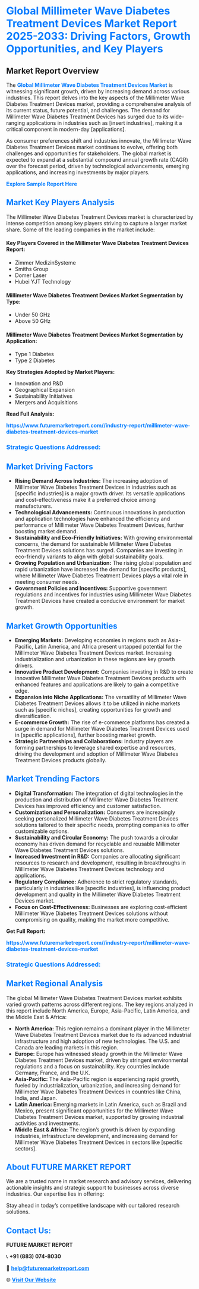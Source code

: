 <h1 style="color: #007BFF;">Global Millimeter Wave Diabetes Treatment Devices Market Report 2025-2033: Driving Factors, Growth Opportunities, and Key Players</h1>

<section id="overview">
<h2>Market Report Overview</h2>
<p>The <a href="https://www.futuremarketreport.com//industry-report/millimeter-wave-diabetes-treatment-devices-market" style="color: #007BFF; text-decoration: none;"><strong>Global Millimeter Wave Diabetes Treatment Devices Market</strong></a> is witnessing significant growth, driven by increasing demand across various industries. This report delves into the key aspects of the Millimeter Wave Diabetes Treatment Devices market, providing a comprehensive analysis of its current status, future potential, and challenges. The demand for Millimeter Wave Diabetes Treatment Devices has surged due to its wide-ranging applications in industries such as [insert industries], making it a critical component in modern-day [applications].</p>
<p>As consumer preferences shift and industries innovate, the Millimeter Wave Diabetes Treatment Devices market continues to evolve, offering both challenges and opportunities for stakeholders. The global market is expected to expand at a substantial compound annual growth rate (CAGR) over the forecast period, driven by technological advancements, emerging applications, and increasing investments by major players.</p>
</section>

<section id="overview">
<p><a href="https://www.futuremarketreport.com//request-sample/reportId=49734" style="color: #007BFF; text-decoration: none;"><strong>Explore Sample Report Here</strong></a></p>
</section>

<section id="key-players">
<h2 style="color: #007BFF;">Market Key Players Analysis</h2>
<p>The Millimeter Wave Diabetes Treatment Devices market is characterized by intense competition among key players striving to capture a larger market share. Some of the leading companies in the market include:</p>
<h4>Key Players Covered in the Millimeter Wave Diabetes Treatment Devices Report:</h4>
<ul><li>Zimmer MedizinSysteme</li><li>Smiths Group</li><li>Domer Laser</li><li>Hubei YJT Technology</li></ul>
<h4>Millimeter Wave Diabetes Treatment Devices Market Segmentation by Type:</h4>
<ul><li>Under 50 GHz</li><li>Above 50 GHz</li></ul>

<h4>Millimeter Wave Diabetes Treatment Devices Market Segmentation by Application:</h4>
<ul><li>Type 1 Diabetes</li><li>Type 2 Diabetes</li></ul>
<p><strong>Key Strategies Adopted by Market Players:</strong></p>
<ul>
<li>Innovation and R&D</li>
<li>Geographical Expansion</li>
<li>Sustainability Initiatives</li>
<li>Mergers and Acquisitions</li>
</ul>
</section>

<section>
<p><strong>Read Full Analysis: </strong></p><a href="https://www.futuremarketreport.com//industry-report/millimeter-wave-diabetes-treatment-devices-market" style="color: #007BFF; text-decoration: none;"><strong>https://www.futuremarketreport.com//industry-report/millimeter-wave-diabetes-treatment-devices-market</strong></a>
<h3 style="color: #007BFF;">Strategic Questions Addressed:</h3>
</section>

<section id="driving-factors">
<h2 style="color: #007BFF;">Market Driving Factors</h2>
<ul>
<li><strong>Rising Demand Across Industries:</strong> The increasing adoption of Millimeter Wave Diabetes Treatment Devices in industries such as [specific industries] is a major growth driver. Its versatile applications and cost-effectiveness make it a preferred choice among manufacturers.</li>
<li><strong>Technological Advancements:</strong> Continuous innovations in production and application technologies have enhanced the efficiency and performance of Millimeter Wave Diabetes Treatment Devices, further boosting market demand.</li>
<li><strong>Sustainability and Eco-Friendly Initiatives:</strong> With growing environmental concerns, the demand for sustainable Millimeter Wave Diabetes Treatment Devices solutions has surged. Companies are investing in eco-friendly variants to align with global sustainability goals.</li>
<li><strong>Growing Population and Urbanization:</strong> The rising global population and rapid urbanization have increased the demand for [specific products], where Millimeter Wave Diabetes Treatment Devices plays a vital role in meeting consumer needs.</li>
<li><strong>Government Policies and Incentives:</strong> Supportive government regulations and incentives for industries using Millimeter Wave Diabetes Treatment Devices have created a conducive environment for market growth.</li>
</ul>
</section>

<section id="growth-opportunities">
<h2 style="color: #007BFF;">Market Growth Opportunities</h2>
<ul>
<li><strong>Emerging Markets:</strong> Developing economies in regions such as Asia-Pacific, Latin America, and Africa present untapped potential for the Millimeter Wave Diabetes Treatment Devices market. Increasing industrialization and urbanization in these regions are key growth drivers.</li>
<li><strong>Innovative Product Development:</strong> Companies investing in R&D to create innovative Millimeter Wave Diabetes Treatment Devices products with enhanced features and applications are likely to gain a competitive edge.</li>
<li><strong>Expansion into Niche Applications:</strong> The versatility of Millimeter Wave Diabetes Treatment Devices allows it to be utilized in niche markets such as [specific niches], creating opportunities for growth and diversification.</li>
<li><strong>E-commerce Growth:</strong> The rise of e-commerce platforms has created a surge in demand for Millimeter Wave Diabetes Treatment Devices used in [specific applications], further boosting market growth.</li>
<li><strong>Strategic Partnerships and Collaborations:</strong> Industry players are forming partnerships to leverage shared expertise and resources, driving the development and adoption of Millimeter Wave Diabetes Treatment Devices products globally.</li>
</ul>
</section>

<section id="trending-factors">
<h2 style="color: #007BFF;">Market Trending Factors</h2>
<ul>
<li><strong>Digital Transformation:</strong> The integration of digital technologies in the production and distribution of Millimeter Wave Diabetes Treatment Devices has improved efficiency and customer satisfaction.</li>
<li><strong>Customization and Personalization:</strong> Consumers are increasingly seeking personalized Millimeter Wave Diabetes Treatment Devices solutions tailored to their specific needs, prompting companies to offer customizable options.</li>
<li><strong>Sustainability and Circular Economy:</strong> The push towards a circular economy has driven demand for recyclable and reusable Millimeter Wave Diabetes Treatment Devices solutions.</li>
<li><strong>Increased Investment in R&D:</strong> Companies are allocating significant resources to research and development, resulting in breakthroughs in Millimeter Wave Diabetes Treatment Devices technology and applications.</li>
<li><strong>Regulatory Compliance:</strong> Adherence to strict regulatory standards, particularly in industries like [specific industries], is influencing product development and quality in the Millimeter Wave Diabetes Treatment Devices market.</li>
<li><strong>Focus on Cost-Effectiveness:</strong> Businesses are exploring cost-efficient Millimeter Wave Diabetes Treatment Devices solutions without compromising on quality, making the market more competitive.</li>
</ul>
</section>

<section>
<p><strong>Get Full Report: </strong></p><a href="https://www.futuremarketreport.com//industry-report/millimeter-wave-diabetes-treatment-devices-market" style="color: #007BFF; text-decoration: none;"><strong>https://www.futuremarketreport.com//industry-report/millimeter-wave-diabetes-treatment-devices-market</strong></a>
<h3 style="color: #007BFF;">Strategic Questions Addressed:</h3>
</section>


<section id="regional-analysis">
<h2 style="color: #007BFF;">Market Regional Analysis</h2>
<p>The global Millimeter Wave Diabetes Treatment Devices market exhibits varied growth patterns across different regions. The key regions analyzed in this report include North America, Europe, Asia-Pacific, Latin America, and the Middle East & Africa:</p>
<ul>
<li><strong>North America:</strong> This region remains a dominant player in the Millimeter Wave Diabetes Treatment Devices market due to its advanced industrial infrastructure and high adoption of new technologies. The U.S. and Canada are leading markets in this region.</li>
<li><strong>Europe:</strong> Europe has witnessed steady growth in the Millimeter Wave Diabetes Treatment Devices market, driven by stringent environmental regulations and a focus on sustainability. Key countries include Germany, France, and the U.K.</li>
<li><strong>Asia-Pacific:</strong> The Asia-Pacific region is experiencing rapid growth, fueled by industrialization, urbanization, and increasing demand for Millimeter Wave Diabetes Treatment Devices in countries like China, India, and Japan.</li>
<li><strong>Latin America:</strong> Emerging markets in Latin America, such as Brazil and Mexico, present significant opportunities for the Millimeter Wave Diabetes Treatment Devices market, supported by growing industrial activities and investments.</li>
<li><strong>Middle East & Africa:</strong> The region’s growth is driven by expanding industries, infrastructure development, and increasing demand for Millimeter Wave Diabetes Treatment Devices in sectors like [specific sectors].</li>
</ul>
</section>

<footer>
<h2 style="color: #007BFF;">About FUTURE MARKET REPORT</h2>
<p>We are a trusted name in market research and advisory services, delivering actionable insights and strategic support to businesses across diverse industries. Our expertise lies in offering:</p>

<p>Stay ahead in today’s competitive landscape with our tailored research solutions.</p>

<h2 style="color: #007BFF;">Contact Us:</h2>
<p><strong>FUTURE MARKET REPORT</strong></p>
<p>📞 <strong>+91 (883) 074-8030</strong></p>
<p>📧 <strong><a href="mailto:help@futuremarketreport.com" style="color: #007BFF;">help@futuremarketreport.com</a></strong></p>
<p>🌐 <strong><a href="https://www.futuremarketreport.com/" style="color: #007BFF;">Visit Our Website</a></strong></p>
</footer>
